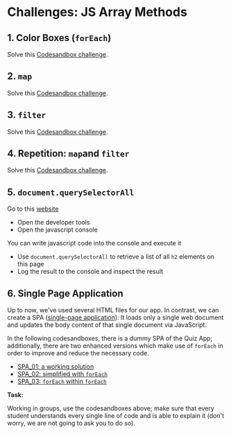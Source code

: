 # Challenges: JS Array Methods

## 1. Color Boxes (`forEach`)

Solve this
[Codesandbox challenge](https://codesandbox.io/s/github/neuefische/web-exercises/tree/main/sessions/js-array-methods/for-each?file=/README.md).

## 2. `map`

Solve this
[Codesandbox challenge](https://codesandbox.io/s/github/neuefische/web-exercises/tree/main/sessions/js-array-methods/map?file=/README.md).

## 3. `filter`

Solve this
[Codesandbox challenge](https://codesandbox.io/s/github/neuefische/web-exercises/tree/main/sessions/js-array-methods/filter?file=/README.md).

## 4. Repetition: `map`and `filter`

Solve this
[Codesandbox challenge](https://codesandbox.io/s/github/neuefische/web-exercises/tree/main/sessions/js-array-methods/repetition?file=/README.md).

## 5. `document.querySelectorAll`

Go to this [website](https://developer.mozilla.org/en-US/docs/Web/API/Document/querySelectorAll)

- Open the developer tools
- Open the javascript console

You can write javascript code into the console and execute it

- Use `document.querySelectorAll` to retrieve a list of all `h2` elements on this page
- Log the result to the console and inspect the result

## 6. Single Page Application

Up to now, we've used several HTML files for our app. In contrast, we can create a SPA
([single-page application](https://developer.mozilla.org/en-US/docs/Glossary/SPA)): It loads only a
single web document and updates the body content of that single document via JavaScript.

In the following codesandboxes, there is a dummy SPA of the Quiz App; additionally, there are two
enhanced versions which make use of `forEach` in order to improve and reduce the necessary code.

- [SPA_01: a working solution](https://codesandbox.io/s/github/neuefische/web-exercises/tree/main/sessions/js-array-methods/spa/spa_01?file=/README.md)
- [SPA_02: simplified with `forEach`](https://codesandbox.io/s/github/neuefische/web-exercises/tree/main/sessions/js-array-methods/spa/spa_02?file=/README.md)
- [SPA_03: `forEach` within `forEach`](https://codesandbox.io/s/github/neuefische/web-exercises/tree/main/sessions/js-array-methods/spa/spa_03?file=/README.md)

**Task:**

Working in groups, use the codesandboxes above; make sure that every student understands every
single line of code and is able to explain it (don't worry, we are not going to ask you to do so).
